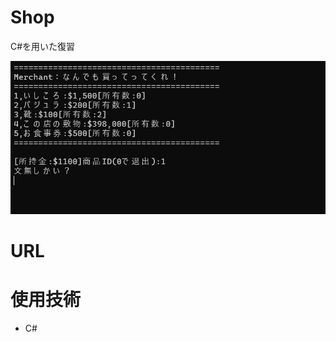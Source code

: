 # Shop
C#を用いた復習

![実行画面のスクリーンショット](https://github.com/IG-Cultist/Shop/blob/main/images/ScreenShot.png?raw=true)

# URL

# 使用技術
* C#
